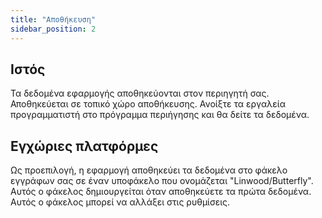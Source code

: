 ```yaml
---
title: "Αποθήκευση"
sidebar_position: 2
---
```


## Ιστός

Τα δεδομένα εφαρμογής αποθηκεύονται στον περιηγητή σας. Αποθηκεύεται σε τοπικό χώρο αποθήκευσης. Ανοίξτε τα εργαλεία προγραμματιστή στο πρόγραμμα περιήγησης και θα δείτε τα δεδομένα.

## Εγχώριες πλατφόρμες

Ως προεπιλογή, η εφαρμογή αποθηκεύει τα δεδομένα στο φάκελο εγγράφων σας σε έναν υποφάκελο που ονομάζεται "Linwood/Butterfly". Αυτός ο φάκελος δημιουργείται όταν αποθηκεύετε τα πρώτα δεδομένα. Αυτός ο φάκελος μπορεί να αλλάξει στις ρυθμίσεις.

